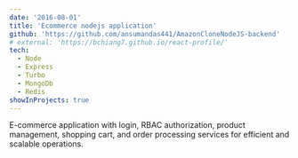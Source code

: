 ```yaml
---
date: '2016-08-01'
title: 'Ecommerce nodejs application'
github: 'https://github.com/ansumandas441/AmazonCloneNodeJS-backend'
# external: 'https://bchiang7.github.io/react-profile/'
tech:
  - Node
  - Express
  - Turbo
  - MongoDb
  - Redis
showInProjects: true
---
```


E-commerce application with login, RBAC authorization, product management, shopping cart, and order processing services for efficient and scalable operations.
